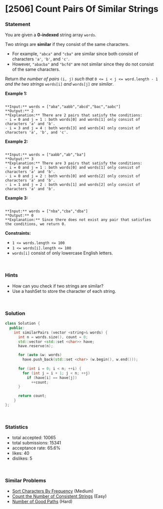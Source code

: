 # [2506] Count Pairs Of Similar Strings



### Statement

You are given a **0-indexed** string array `words`.

Two strings are **similar** if they consist of the same characters.

* For example, `"abca"` and `"cba"` are similar since both consist of characters `'a'`, `'b'`, and `'c'`.
* However, `"abacba"` and `"bcfd"` are not similar since they do not consist of the same characters.



Return *the number of pairs* `(i, j)` *such that* `0 <= i < j <= word.length - 1` *and the two strings* `words[i]` *and* `words[j]` *are similar*.


**Example 1:**

```

**Input:** words = ["aba","aabb","abcd","bac","aabc"]
**Output:** 2
**Explanation:** There are 2 pairs that satisfy the conditions:
- i = 0 and j = 1 : both words[0] and words[1] only consist of characters 'a' and 'b'. 
- i = 3 and j = 4 : both words[3] and words[4] only consist of characters 'a', 'b', and 'c'. 

```

**Example 2:**

```

**Input:** words = ["aabb","ab","ba"]
**Output:** 3
**Explanation:** There are 3 pairs that satisfy the conditions:
- i = 0 and j = 1 : both words[0] and words[1] only consist of characters 'a' and 'b'. 
- i = 0 and j = 2 : both words[0] and words[2] only consist of characters 'a' and 'b'.
- i = 1 and j = 2 : both words[1] and words[2] only consist of characters 'a' and 'b'.

```

**Example 3:**

```

**Input:** words = ["nba","cba","dba"]
**Output:** 0
**Explanation:** Since there does not exist any pair that satisfies the conditions, we return 0.
```

**Constraints:**
* `1 <= words.length <= 100`
* `1 <= words[i].length <= 100`
* `words[i]` consist of only lowercase English letters.


<br>

### Hints

- How can you check if two strings are similar?
- Use a hashSet to store the character of each string.

<br>

### Solution

```cpp
class Solution {
  public:
    int similarPairs (vector <string>& words) {
      int n = words.size(), count = 0;
      std::vector <std::set <char>> have;
      have.reserve(n);

      for (auto &w: words)
        have.push_back(std::set <char> (w.begin(), w.end()));
      
      for (int i = 0; i < n; ++i) {
        for (int j = i + 1; j < n; ++j)
          if (have[i] == have[j])
            ++count;
      }
      
      return count;
    }
};
```

<br>

### Statistics

- total accepted: 10065
- total submissions: 15341
- acceptance rate: 65.6%
- likes: 40
- dislikes: 5

<br>

### Similar Problems

- [Sort Characters By Frequency](https://leetcode.com/problems/sort-characters-by-frequency) (Medium)
- [Count the Number of Consistent Strings](https://leetcode.com/problems/count-the-number-of-consistent-strings) (Easy)
- [Number of Good Paths](https://leetcode.com/problems/number-of-good-paths) (Hard)
